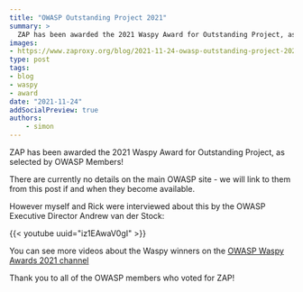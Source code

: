 ```yaml
---
title: "OWASP Outstanding Project 2021"
summary: >
  ZAP has been awarded the 2021 Waspy Award for Outstanding Project, as selected by OWASP Members.
images:
- https://www.zaproxy.org/blog/2021-11-24-owasp-outstanding-project-2021/images/waspy.png
type: post
tags:
- blog
- waspy
- award
date: "2021-11-24"
addSocialPreview: true
authors:
    - simon
---
```

ZAP has been awarded the 2021 Waspy Award for Outstanding Project, as selected by OWASP Members!

There are currently no details on the main OWASP site - we will link to them from this post if and when they become available.

However myself and Rick were interviewed about this by the OWASP Executive Director Andrew van der Stock:

{{< youtube uuid="iz1EAwaV0gI" >}}


You can see more videos about the Waspy winners on the 
[OWASP Waspy Awards 2021 channel](https://www.youtube.com/playlist?list=PLpr-xdpM8wG_LQZxlWVKn304BBsVLFkc_)

Thank you to all of the OWASP members who voted for ZAP!